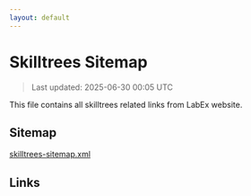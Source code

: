 ```yaml
---
layout: default
---
```


# Skilltrees Sitemap

> Last updated: 2025-06-30 00:05 UTC

This file contains all skilltrees related links from LabEx website.

## Sitemap

[skilltrees-sitemap.xml](https://labex.io/skilltrees-sitemap.xml)

## Links

